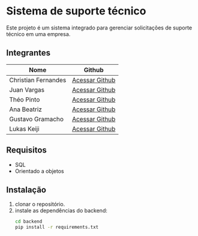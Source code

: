 ﻿# Sistema de suporte técnico

Este projeto é um sistema integrado para gerenciar solicitações de suporte técnico em uma empresa.

## Integrantes

Nome | Github  
------------ | ------------- 
Christian Fernandes| [Acessar Github](https://github.com/ChristianFernandesLemos) 
Juan Vargas | [Acessar Github](https://github.com/RenteriaJuan) 
Théo Pinto | [Acessar Github](https://github.com/Thorphinm) 
Ana Beatriz | [Acessar Github](https://github.com/Anasouza2802) 
Gustavo Gramacho | [Acessar Github](https://github.com/gramachoo) 
Lukas Keiji | [Acessar Github](https://github.com/Lucaskeiji)  

## Requisitos
- SQL
- Orientado a objetos

## Instalação
1. clonar o repositório.
2. instale as dependências do backend:
   ````bash
   cd backend
   pip install -r requirements.txt
